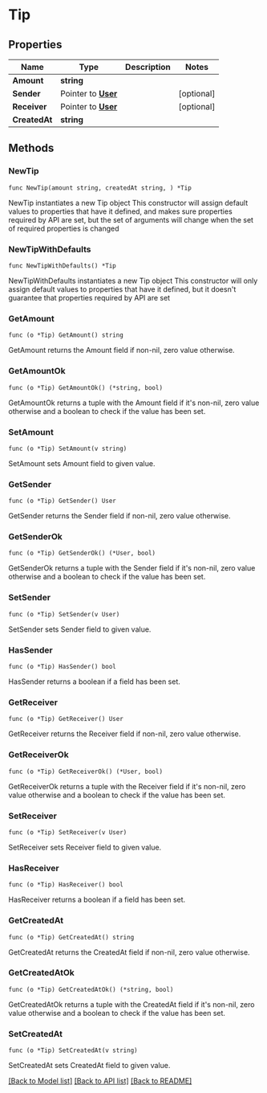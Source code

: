 # Tip

## Properties

Name | Type | Description | Notes
------------ | ------------- | ------------- | -------------
**Amount** | **string** |  | 
**Sender** | Pointer to [**User**](User.md) |  | [optional] 
**Receiver** | Pointer to [**User**](User.md) |  | [optional] 
**CreatedAt** | **string** |  | 

## Methods

### NewTip

`func NewTip(amount string, createdAt string, ) *Tip`

NewTip instantiates a new Tip object
This constructor will assign default values to properties that have it defined,
and makes sure properties required by API are set, but the set of arguments
will change when the set of required properties is changed

### NewTipWithDefaults

`func NewTipWithDefaults() *Tip`

NewTipWithDefaults instantiates a new Tip object
This constructor will only assign default values to properties that have it defined,
but it doesn't guarantee that properties required by API are set

### GetAmount

`func (o *Tip) GetAmount() string`

GetAmount returns the Amount field if non-nil, zero value otherwise.

### GetAmountOk

`func (o *Tip) GetAmountOk() (*string, bool)`

GetAmountOk returns a tuple with the Amount field if it's non-nil, zero value otherwise
and a boolean to check if the value has been set.

### SetAmount

`func (o *Tip) SetAmount(v string)`

SetAmount sets Amount field to given value.


### GetSender

`func (o *Tip) GetSender() User`

GetSender returns the Sender field if non-nil, zero value otherwise.

### GetSenderOk

`func (o *Tip) GetSenderOk() (*User, bool)`

GetSenderOk returns a tuple with the Sender field if it's non-nil, zero value otherwise
and a boolean to check if the value has been set.

### SetSender

`func (o *Tip) SetSender(v User)`

SetSender sets Sender field to given value.

### HasSender

`func (o *Tip) HasSender() bool`

HasSender returns a boolean if a field has been set.

### GetReceiver

`func (o *Tip) GetReceiver() User`

GetReceiver returns the Receiver field if non-nil, zero value otherwise.

### GetReceiverOk

`func (o *Tip) GetReceiverOk() (*User, bool)`

GetReceiverOk returns a tuple with the Receiver field if it's non-nil, zero value otherwise
and a boolean to check if the value has been set.

### SetReceiver

`func (o *Tip) SetReceiver(v User)`

SetReceiver sets Receiver field to given value.

### HasReceiver

`func (o *Tip) HasReceiver() bool`

HasReceiver returns a boolean if a field has been set.

### GetCreatedAt

`func (o *Tip) GetCreatedAt() string`

GetCreatedAt returns the CreatedAt field if non-nil, zero value otherwise.

### GetCreatedAtOk

`func (o *Tip) GetCreatedAtOk() (*string, bool)`

GetCreatedAtOk returns a tuple with the CreatedAt field if it's non-nil, zero value otherwise
and a boolean to check if the value has been set.

### SetCreatedAt

`func (o *Tip) SetCreatedAt(v string)`

SetCreatedAt sets CreatedAt field to given value.



[[Back to Model list]](../README.md#documentation-for-models) [[Back to API list]](../README.md#documentation-for-api-endpoints) [[Back to README]](../README.md)


